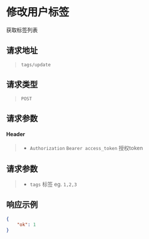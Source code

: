 # 修改用户标签

获取标签列表

## 请求地址

> `tags/update`

## 请求类型

> `POST`

## 请求参数

#### Header

> - `Authorization` `Bearer access_token` 授权token

## 请求参数

> - `tags` 标签 eg. `1,2,3`

## 响应示例

```json
{
    "ok": 1
}
```